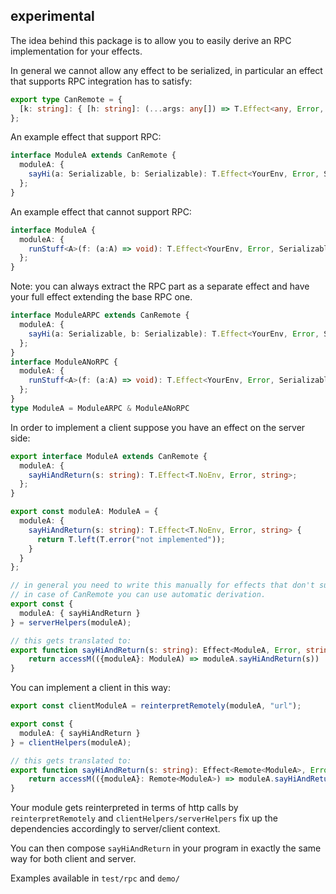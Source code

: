 ## experimental

The idea behind this package is to allow you to easily derive an RPC implementation for your effects.

In general we cannot allow any effect to be serialized, in particular an effect that supports RPC integration has to satisfy:

```ts
export type CanRemote = {
  [k: string]: { [h: string]: (...args: any[]) => T.Effect<any, Error, any> };
};
```

An example effect that support RPC:

```ts
interface ModuleA extends CanRemote {
  moduleA: {
    sayHi(a: Serializable, b: Serializable): T.Effect<YourEnv, Error, SerializableOutput>;
  };
}
```

An example effect that cannot support RPC:

```ts
interface ModuleA {
  moduleA: {
    runStuff<A>(f: (a:A) => void): T.Effect<YourEnv, Error, SerializableOutput>;
  };
}
```

Note: you can always extract the RPC part as a separate effect and have your full effect extending the base RPC one.

```ts
interface ModuleARPC extends CanRemote {
  moduleA: {
    sayHi(a: Serializable, b: Serializable): T.Effect<YourEnv, Error, SerializableOutput>;
  };
}
interface ModuleANoRPC {
  moduleA: {
    runStuff<A>(f: (a:A) => void): T.Effect<YourEnv, Error, SerializableOutput>;
  };
}
type ModuleA = ModuleARPC & ModuleANoRPC
```

In order to implement a client suppose you have an effect on the server side:

```ts
export interface ModuleA extends CanRemote {
  moduleA: {
    sayHiAndReturn(s: string): T.Effect<T.NoEnv, Error, string>;
  };
}

export const moduleA: ModuleA = {
  moduleA: {
    sayHiAndReturn(s: string): T.Effect<T.NoEnv, Error, string> {
      return T.left(T.error("not implemented"));
    }
  }
};

// in general you need to write this manually for effects that don't support CanRemote,
// in case of CanRemote you can use automatic derivation.
export const {
  moduleA: { sayHiAndReturn }
} = serverHelpers(moduleA);

// this gets translated to:
export function sayHiAndReturn(s: string): Effect<ModuleA, Error, string> {
    return accessM(({moduleA}: ModuleA) => moduleA.sayHiAndReturn(s))
}
```

You can implement a client in this way:

```ts
export const clientModuleA = reinterpretRemotely(moduleA, "url");

export const {
  moduleA: { sayHiAndReturn }
} = clientHelpers(moduleA);

// this gets translated to:
export function sayHiAndReturn(s: string): Effect<Remote<ModuleA>, Error, string> {
    return accessM(({moduleA}: Remote<ModuleA>) => moduleA.sayHiAndReturn(s))
}
```

Your module gets reinterpreted in terms of http calls by `reinterpretRemotely` and `clientHelpers/serverHelpers` fix up the dependencies accordingly to server/client context.

You can then compose `sayHiAndReturn` in your program in exactly the same way for both client and server.

Examples available in `test/rpc` and `demo/`
